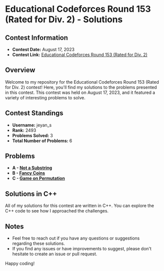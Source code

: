 # Educational Codeforces Round 153 (Rated for Div. 2) - Solutions

## Contest Information

- **Contest Date:** August 17, 2023
- **Contest Link:** [Educational Codeforces Round 153 (Rated for Div. 2)](https://codeforces.com/contest/1860)

## Overview

Welcome to my repository for the Educational Codeforces Round 153 (Rated for Div. 2) contest! Here, you'll find my solutions to the problems presented in this contest. This contest was held on August 17, 2023, and it featured a variety of interesting problems to solve.

## Contest Standings

- **Username:** jeyan_s
- **Rank:** 2493
- **Problems Solved:** 3
- **Total Number of Problems:** 6

## Problems

- **A - [Not a Substring](https://codeforces.com/contest/1860/problem/A)**
- **B - [Fancy Coins](https://codeforces.com/contest/1860/problem/B)**
- **C - [Game on Permutation](https://codeforces.com/contest/1860/problem/C)**

## Solutions in C++

All of my solutions for this contest are written in C++. You can explore the C++ code to see how I approached the challenges.

## Notes

- Feel free to reach out if you have any questions or suggestions regarding these solutions.
- If you find any issues or have improvements to suggest, please don't hesitate to create an issue or pull request.

Happy coding!
